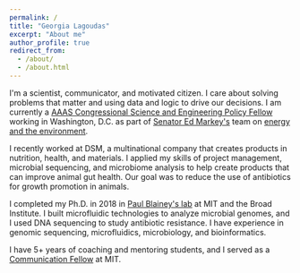 ```yaml
---
permalink: /
title: "Georgia Lagoudas"
excerpt: "About me"
author_profile: true
redirect_from:
  - /about/
  - /about.html
---
```


I'm a scientist, communicator, and motivated citizen. I care about solving
problems that matter and using data and logic to drive our decisions. I am
currently a [AAAS Congressional Science and Engineering Policy
Fellow](https://www.aaas.org/programs/science-technology-policy-fellowships)
working in Washington, D.C. as part of [Senator Ed Markey's](https://www.markey.senate.gov/)
team on [energy and the environment](https://www.markey.senate.gov/priorities/energy-climate-change-and-environment).

I recently worked at DSM, a multinational company that creates products in
nutrition, health, and materials. I applied my skills of project management,
microbial sequencing, and microbiome analysis to help create products that can
improve animal gut health. Our goal was to reduce the use of antibiotics for
growth promotion in animals.

I completed my Ph.D. in 2018 in [Paul Blainey's lab](http://blainey.mit.edu/)
at MIT and the Broad Institute. I built microfluidic technologies to analyze
microbial genomes, and I used DNA sequencing to study antibiotic resistance. I
have experience in genomic sequencing, microfluidics, microbiology, and
bioinformatics.

I have 5+ years of coaching and mentoring students, and I served as a
[Communication Fellow](https://mitcommlab.mit.edu/) at MIT.
